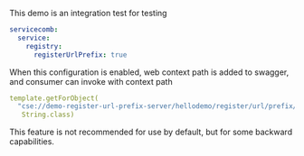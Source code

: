 This demo is an integration test for testing 

```yaml
servicecomb:
  service:
    registry:
      registerUrlPrefix: true
```

When this configuration is enabled, web context path is added to swagger, and consumer can 
invoke with context path

```yaml
template.getForObject(
  "cse://demo-register-url-prefix-server/hellodemo/register/url/prefix/getName?name=2",
   String.class)
```

This feature is not recommended for use by default, but for some backward capabilities.
